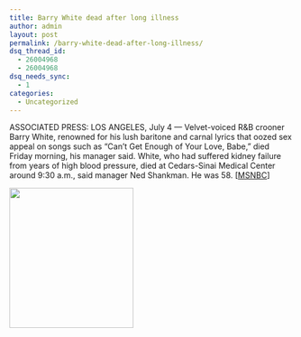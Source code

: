 ```yaml
---
title: Barry White dead after long illness
author: admin
layout: post
permalink: /barry-white-dead-after-long-illness/
dsq_thread_id:
  - 26004968
  - 26004968
dsq_needs_sync:
  - 1
categories:
  - Uncategorized
---
```

ASSOCIATED PRESS: LOS ANGELES, July 4 &#8212; Velvet-voiced R&B crooner Barry White, renowned for his lush baritone and carnal lyrics that oozed sex appeal on songs such as &#8220;Can&rsquo;t Get Enough of Your Love, Babe,&#8221; died Friday morning, his manager said. White, who had suffered kidney failure from years of high blood pressure, died at Cedars-Sinai Medical Center around 9:30 a.m., said manager Ned Shankman. He was 58. [[MSNBC][1]]

<img src="http://blog.lotas-smartman.net/archives/1948352.jpg" width="220" height="248" alt border="0" />

 [1]: http://www.msnbc.com/news/934969.asp?0ct=-357
